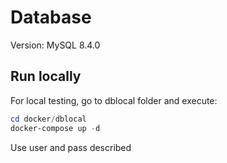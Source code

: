 # Database
Version: MySQL 8.4.0

## Run locally
For local testing, go to dblocal folder and execute:
```powershell
cd docker/dblocal
docker-compose up -d
```
Use user and pass described 
